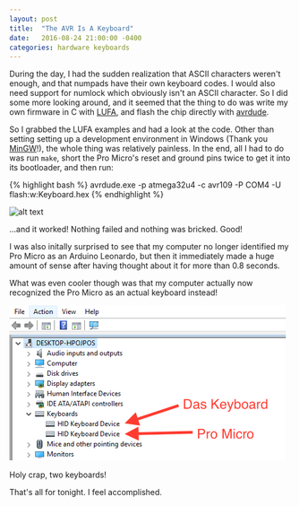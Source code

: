 ```yaml
---
layout: post
title:  "The AVR Is A Keyboard"
date:   2016-08-24 21:00:00 -0400
categories: hardware keyboards
---
```


During the day, I had the sudden realization that ASCII characters weren't enough, and that numpads have their own keyboard codes. I would also need support for numlock which obviously isn't an ASCII character. So I did some more looking around, and it seemed that the thing to do was write my own firmware in C with [LUFA](http://www.fourwalledcubicle.com/LUFA.php), and flash the chip directly with [avrdude](http://www.nongnu.org/avrdude/).

So I grabbed the LUFA examples and had a look at the code. Other than setting setting up a development environment in Windows (Thank you [MinGW](http://www.mingw.org/)!), the whole thing was relatively painless. In the end, all I had to do was run `make`, short the Pro Micro's reset and ground pins twice to get it into its bootloader, and then run:

{% highlight bash %}
avrdude.exe -p atmega32u4 -c avr109 -P COM4 -U flash:w:Keyboard.hex
{% endhighlight %}

![alt text](/assets/flashing_pro_micro.gif "Flashing the Pro Micro")

...and it worked! Nothing failed and nothing was bricked. Good!

I was also initally surprised to see that my computer no longer identified my Pro Micro as an Arduino Leonardo, but then it immediately made a huge amount of sense after having thought about it for more than 0.8 seconds.

What was even cooler though was that my computer actually now recognized the Pro Micro as an actual keyboard instead!

![alt text](/assets/device_manager_two_keyboards.png "Two keyboards!")

Holy crap, two keyboards!

That's all for tonight. I feel accomplished.